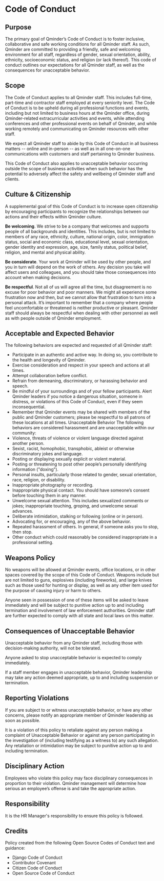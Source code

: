 # Code of Conduct

## Purpose

The primary goal of Qminder’s Code of Conduct is to foster inclusive, collaborative and safe
working conditions for all Qminder staff. As such, Qminder are committed to providing a
friendly, safe and welcoming environment for all staff, regardless of gender, sexual orientation,
ability, ethnicity, socioeconomic status, and religion (or lack thereof).
This code of conduct outlines our expectations for all Qminder staff, as well as the
consequences for unacceptable behavior.


## Scope

The Code of Conduct applies to all Qminder staff. This includes full-time, part-time and
contractor staff employed at every seniority level. The Code of Conduct is to be upheld during
all professional functions and events, including but not limited to business hours at the
Qminder office, during Qminder-related extracurricular activities and events, while attending
conferences and other professional events on behalf of Qminder, and while working remotely
and communicating on Qminder resources with other staff.

We expect all Qminder staff to abide by this Code of Conduct in all business matters -- online
and in-person -- as well as in all one-on-one communications with customers and staff
pertaining to Qminder business.

This Code of Conduct also applies to unacceptable behavior occurring outside the scope of
business activities when such behavior has the potential to adversely affect the safety and wellbeing of Qminder staff and clients.


## Culture & Citizenship

A supplemental goal of this Code of Conduct is to increase open citizenship by encouraging
participants to recognize the relationships between our actions and their effects within
Qminder culture.

**Be welcoming**. We strive to be a company that welcomes and supports people of all
backgrounds and identities. This includes, but is not limited to members of any race, ethnicity,
culture, national origin, color, immigration status, social and economic class, educational level,
sexual orientation, gender identity and expression, age, size, family status, political belief,
religion, and mental and physical ability.

**Be considerate**. Your work at Qminder will be used by other people, and you in turn will
depend on the work of others. Any decision you take will affect users and colleagues, and you
should take those consequences into account when making decisions.

**Be respectful**. Not all of us will agree all the time, but disagreement is no excuse for poor
behavior and poor manners. We might all experience some frustration now and then, but we
cannot allow that frustration to turn into a personal attack. It’s important to remember that a
company where people feel uncomfortable or threatened is neither productive or pleasant.
Qminder staff should always be respectful when dealing with other personnel as well as with
people outside of Qminder employment.


## Acceptable and Expected Behavior

The following behaviors are expected and requested of all Qminder staff:
* Participate in an authentic and active way. In doing so, you contribute to the health and
longevity of Qminder.
* Exercise consideration and respect in your speech and actions at all times.
* Attempt collaboration before conflict.
* Refrain from demeaning, discriminatory, or harassing behavior and speech.
* Be mindful of your surroundings and of your fellow participants. Alert Qminder leaders if
you notice a dangerous situation, someone in distress, or violations of this Code of
Conduct, even if they seem inconsequential.
* Remember that Qminder events may be shared with members of the public and Qminder
customers; please be respectful to all patrons of these locations at all times.
Unacceptable Behavior
The following behaviors are considered harassment and are unacceptable within our
community:
* Violence, threats of violence or violent language directed against another person.
* Sexist, racist, homophobic, transphobic, ableist or otherwise discriminatory jokes and
language.
* Posting or displaying sexually explicit or violent material.
* Posting or threatening to post other people’s personally identifying information ("doxing").
* Personal insults, particularly those related to gender, sexual orientation, race, religion, or
disability.
* Inappropriate photography or recording.
* Inappropriate physical contact. You should have someone’s consent before touching them
in any manner.
* Unwelcome sexual attention. This includes sexualized comments or jokes; inappropriate
touching, groping, and unwelcome sexual advances.
* Deliberate intimidation, stalking or following (online or in person).
* Advocating for, or encouraging, any of the above behavior.
* Repeated harassment of others. In general, if someone asks you to stop, then stop.
* Other conduct which could reasonably be considered inappropriate in a professional
setting.


## Weapons Policy

No weapons will be allowed at Qminder events, office locations, or in other spaces covered by
the scope of this Code of Conduct. Weapons include but are not limited to guns, explosives
(including fireworks), and large knives such as those used for hunting or display, as well as any
other item used for the purpose of causing injury or harm to others.

Anyone seen in possession of one of these items will be asked to leave immediately and will be
subject to punitive action up to and including termination and involvement of law enforcement
authorities. Qminder staff are further expected to comply with all state and local laws on this
matter.


## Consequences of Unacceptable Behavior

Unacceptable behavior from any Qminder staff, including those with decision-making authority,
will not be tolerated.

Anyone asked to stop unacceptable behavior is expected to comply immediately.

If a staff member engages in unacceptable behavior, Qminder leadership may take any action
deemed appropriate, up to and including suspension or termination.


## Reporting Violations

If you are subject to or witness unacceptable behavior, or have any other concerns, please
notify an appropriate member of Qminder leadership as soon as possible.

It is a violation of this policy to retaliate against any person making a complaint of Unacceptable
Behavior or against any person participating in the investigation of (including testifying as a
witness to) any such allegation. Any retaliation or intimidation may be subject to punitive action
up to and including termination.


## Disciplinary Action

Employees who violate this policy may face disciplinary consequences in proportion to their
violation. Qminder management will determine how serious an employee’s offense is and take
the appropriate action.


## Responsibility

It is the HR Manager's responsibility to ensure this policy is followed.

## Credits

Policy created from the following Open Source Codes of Conduct text and guidance:

* Django Code of Conduct
* Contributor Covenant
* Citizen Code of Conduct
* Open Source Code of Conduct
